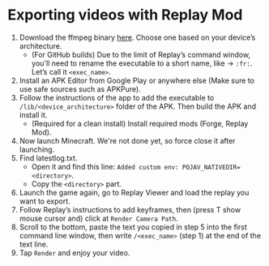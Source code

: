 # Exporting videos with Replay Mod

1. Download the ffmpeg binary [here](https://github.com/Khang-NT/ffmpeg-binary-android/releases/tag/2018-07-31). Choose one based on your device’s architecture.
	- (For GitHub builds) Due to the limit of Replay’s command window, you'll need to rename the executable to a short name, like -> `:fr:`. Let’s call it `<exec_name>`.
2. Install an APK Editor from Google Play or anywhere else (Make sure to use safe sources such as APKPure).
3. Follow the instructions of the app to add the executable to `/lib/<device_architecture>` folder of the  APK. Then build the APK and install it.
	- (Required for a clean install) Install required mods (Forge, Replay Mod).
4. Now launch Minecraft. We're not done yet, so force close it after launching.
5. Find latestlog.txt. 
	- Open it and find this line: `Added custom env: POJAV_NATIVEDIR=<directory>`. 
	- Copy the `<directory>` part.
6. Launch the game again, go to Replay Viewer and load the replay you want to export.
7. Follow Replay’s instructions to add keyframes, then (press T show mouse cursor and) click at `Render Camera Path`.
8. Scroll to the bottom, paste the text you copied in step 5 into the first command line window, then write `/<exec_name>` (step 1) at the end of the text line.
9. Tap `Render` and enjoy your video.
